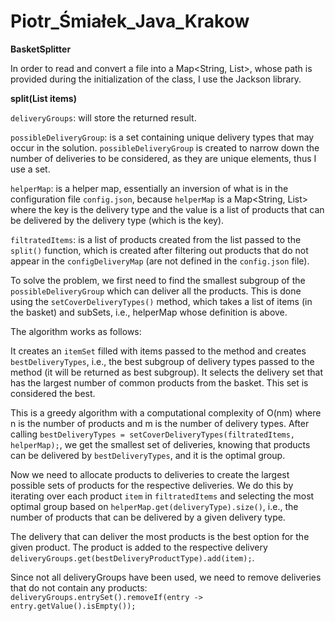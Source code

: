 # Piotr_Śmiałek_Java_Krakow

**BasketSplitter**

In order to read and convert a file into a Map<String, List<String>>, whose path is provided during the initialization of the class, I use the Jackson library.

**split(List<String> items)**

`deliveryGroups`: will store the returned result.

`possibleDeliveryGroup`: is a set containing unique delivery types that may occur in the solution. `possibleDeliveryGroup` is created to narrow down the number of deliveries to be considered, as they are unique elements, thus I use a set.

`helperMap`: is a helper map, essentially an inversion of what is in the configuration file `config.json`, because `helperMap` is a
Map<String, List<String>> where the key is the delivery type and the value is a list of products that can be delivered by the delivery type (which is the key).

`filtratedItems`: is a list of products created from the list passed to the `split()` function, which is created after filtering out products that do not appear in the `configDeliveryMap` (are not defined in the `config.json` file).

To solve the problem, we first need to find the smallest subgroup of the `possibleDeliveryGroup` which can deliver all the products. This is done using the `setCoverDeliveryTypes()` method, which takes a list of items (in the basket) and subSets, i.e., helperMap whose definition is above.

The algorithm works as follows:

It creates an `itemSet` filled with items passed to the method and creates `bestDeliveryTypes`, i.e., the best subgroup of delivery types passed to the method (it will be returned as best subgroup). It selects the delivery set that has the largest number of common products from the basket. This set is considered the best.

This is a greedy algorithm with a computational complexity of O(nm) where n is the number of products and m is the number of delivery types. After calling `bestDeliveryTypes = setCoverDeliveryTypes(filtratedItems, helperMap);`, we get the smallest set of deliveries, knowing that products can be delivered by `bestDeliveryTypes`, and it is the optimal group.

Now we need to allocate products to deliveries to create the largest possible sets of products for the respective deliveries. We do this by iterating over each product `item` in `filtratedItems` and selecting the most optimal group based on `helperMap.get(deliveryType).size()`, i.e., the number of products that can be delivered by a given delivery type.

The delivery that can deliver the most products is the best option for the given product. The product is added to the respective delivery `deliveryGroups.get(bestDeliveryProductType).add(item);`.

Since not all deliveryGroups have been used, we need to remove deliveries that do not contain any products: `deliveryGroups.entrySet().removeIf(entry -> entry.getValue().isEmpty());`
